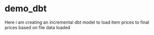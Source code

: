 # demo_dbt
Here i am creating an incremental dbt model to load item prices to final prices based on file data loaded
